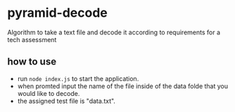 # pyramid-decode
Algorithm to take a text file and decode it according to requirements for a tech assessment

## how to use
- run ``node index.js`` to start the application.
- when promted input the name of the file inside of the data folde that you would like to decode.
- the assigned test file is "data.txt".
